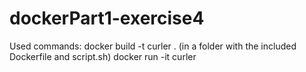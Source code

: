 # dockerPart1-exercise4
Used commands:
docker build -t curler . (in a folder with the included Dockerfile and script.sh)
docker run -it curler
